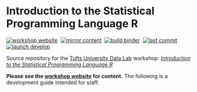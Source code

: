 # Introduction to the Statistical Programming Language R

[![workshop website][workshop-webiste-badge]][workshop-webiste-link]&nbsp;
[![mirror content][mirror-content-badge]](../../actions/workflows/mirror-content.yml)&nbsp;
[![build binder][build-binder-badge]](../../actions/workflows/build-binder.yml)&nbsp;
[![last commit][last-commit-badge]](../../commits/main)&nbsp;
[![launch develop][develop-launch-badge]][develop-launch-link]

Source repository for the [Tufts University Data Lab][datalab-website-link] workshop: [*Introduction to the Statistical Programming Language R*][workshop-webiste-link]

**Please see the [workshop website][workshop-webiste-link] for content.** The following is a development guide intended for staff.

<!-- define reference-style links -->

[workshop-webiste-link]: https://tuftsdatalab.github.io/intro-r/
[datalab-website-link]: https://sites.tufts.edu/datalab/
[develop-launch-link]: https://mybinder.org/v2/gh/tuftsdatalab/intro-r/develop?urlpath=rstudio

[workshop-webiste-badge]: https://img.shields.io/website?label=workshop%20webiste&url=https://tuftsdatalab.github.io/intro-r/
[mirror-content-badge]: https://img.shields.io/github/actions/workflow/status/tuftsdatalab/intro-r/mirror-content.yml?label=mirror%20content
[build-binder-badge]: https://img.shields.io/github/actions/workflow/status/tuftsdatalab/intro-r/build-binder.yml?label=build%20binder
[last-commit-badge]: https://img.shields.io/github/last-commit/tuftsdatalab/intro-r
[develop-launch-badge]: https://tuftsdatalab.github.io/badges/develop.svg
